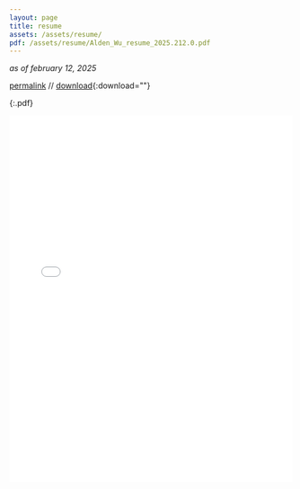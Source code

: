 ```yaml
---
layout: page
title: resume
assets: /assets/resume/
pdf: /assets/resume/Alden_Wu_resume_2025.212.0.pdf
---
```


*as of february 12, 2025*

[permalink]({{page.pdf}}) // [download]({{page.pdf}}){:download=""}

{:.pdf}
<iframe src="/thirdparty/pdfjs/web/viewer.html?file={{page.pdf}}" title="pdfjs" frameborder="0" style="width:100%; aspect-ratio:8.5/11"></iframe>
